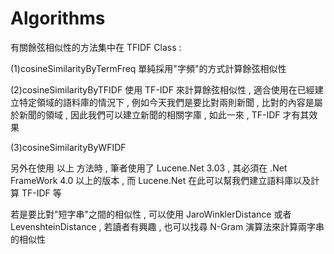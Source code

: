 Algorithms
==========


有關餘弦相似性的方法集中在 TFIDF Class :

(1)cosineSimilarityByTermFreq 單純採用"字頻"的方式計算餘弦相似性

(2)cosineSimilarityByTFIDF 使用 TF-IDF 來計算餘弦相似性 , 
適合使用在已經建立特定領域的語料庫的情況下 , 例如今天我們是要比對兩則新聞 , 
比對的內容是屬於新聞的領域 , 因此我們可以建立新聞的相關字庫 , 
如此一來 , TF-IDF 才有其效果 

(3)cosineSimilarityByWFIDF 


另外在使用 以上 方法時 , 筆者使用了 Lucene.Net 3.03 , 其必須在
.Net FrameWork 4.0 以上的版本 , 而 Lucene.Net 在此可以幫我們建立語料庫以及計算 TF-IDF 等


若是要比對"短字串"之間的相似性 , 可以使用 JaroWinklerDistance 或者 LevenshteinDistance , 
若讀者有興趣 , 也可以找尋 N-Gram 演算法來計算兩字串的相似性
